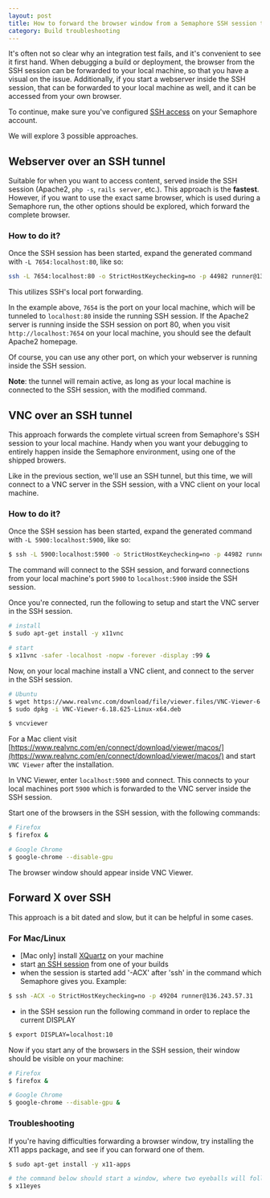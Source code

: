```yaml
---
layout: post
title: How to forward the browser window from a Semaphore SSH session to my local machine?
category: Build troubleshooting
---
```


It's often not so clear why an integration test fails, and it's convenient to
see it first hand. When debugging a build or deployment, the browser from the
SSH session can be forwarded to your local machine, so that you have a visual on
the issue.
Additionally, if you start a webserver inside the SSH session, that can be
forwarded to your local machine as well, and it can be accessed from your own
browser.

To continue, make sure you've configured [SSH access](/docs/ssh-access-to-build-environment.html)
on your Semaphore account.

We will explore 3 possible approaches.

## Webserver over an SSH tunnel

Suitable for when you want to access content, served inside the SSH session (Apache2, `php -s`, `rails server`, etc.).
This approach is the **fastest**. However, if you want to use the exact same browser,
which is used during a Semaphore run, the other options should be explored, which
forward the complete browser.

### How to do it?

Once the SSH session has been started, expand the generated command with `-L 7654:localhost:80`,
like so:

```bash
ssh -L 7654:localhost:80 -o StrictHostKeychecking=no -p 44982 runner@138.201.32.20
```

This utilizes SSH's local port forwarding.

In the example above, `7654` is the port on your local machine, which will be tunneled
to `localhost:80` inside the running SSH session. If the Apache2 server is running inside the SSH session on port 80,
when you visit `http://localhost:7654` on your local machine, you should see the
default Apache2 homepage.

Of course, you can use any other port, on which your webserver is running inside the SSH session.

**Note**: the tunnel will remain active, as long as your local machine is connected
to the SSH session, with the modified command.


## VNC over an SSH tunnel

This approach forwards the complete virtual screen from Semaphore's SSH session to your
local machine. Handy when you want your debugging to entirely happen inside the
Semaphore environment, using one of the shipped browers.

Like in the previous section, we'll use an SSH tunnel, but this time, we will
connect to a VNC server in the SSH session, with a VNC client on your local machine.

### How to do it?

Once the SSH session has been started, expand the generated command with `-L 5900:localhost:5900`,
like so:

```bash
$ ssh -L 5900:localhost:5900 -o StrictHostKeychecking=no -p 44982 runner@138.201.32.20
```

The command will connect to the SSH session, and forward connections from your
local machine's port `5900` to `localhost:5900` inside the SSH session.

Once you're connected, run the following to setup and start the VNC server in the
SSH session.

```bash
# install
$ sudo apt-get install -y x11vnc

# start
$ x11vnc -safer -localhost -nopw -forever -display :99 &
```

Now, on your local machine install a VNC client, and connect to the server in the
SSH session.

```bash
# Ubuntu
$ wget https://www.realvnc.com/download/file/viewer.files/VNC-Viewer-6.18.625-Linux-x64.deb
$ sudo dpkg -i VNC-Viewer-6.18.625-Linux-x64.deb

$ vncviewer
```

For a Mac client visit
[https://www.realvnc.com/en/connect/download/viewer/macos/](https://www.realvnc.com/en/connect/download/viewer/macos/)
and start `VNC Viewer` after the installation.

In VNC Viewer, enter `localhost:5900` and connect. This connects to your local
machines port `5900` which is forwarded to the VNC server inside the SSH session.

Start one of the browsers in the SSH session, with the following commands:

```bash
# Firefox
$ firefox &

# Google Chrome
$ google-chrome --disable-gpu
```

The browser window should appear inside VNC Viewer.


## Forward X over SSH

This approach is a bit dated and slow, but it can be helpful in some cases.

### For Mac/Linux
- [Mac only] install [XQuartz](https://www.xquartz.org/) on your machine
- start [an SSH session](/docs/ssh-access-to-build-environment.html) from one of your builds
- when the session is started add '-ACX' after 'ssh' in the command which
 Semaphore gives you. Example:

```bash
$ ssh -ACX -o StrictHostKeychecking=no -p 49204 runner@136.243.57.31
```

- in the SSH session run the following command
in order to replace the current DISPLAY

```bash
$ export DISPLAY=localhost:10
```

Now if you start any of the browsers in the SSH session,
their window should be visible on your machine:

```bash
# Firefox
$ firefox &

# Google Chrome
$ google-chrome --disable-gpu &
```

### Troubleshooting

If you're having difficulties forwarding a browser window, try installing the
X11 apps package, and see if you can forward one of them.

```bash
$ sudo apt-get install -y x11-apps

# the command below should start a window, where two eyeballs will follow your cursor
$ x11eyes
```
